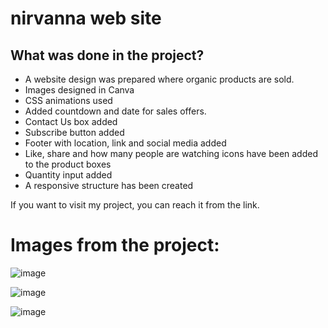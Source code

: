 # nirvanna web site

## What was done in the project?
* A website design was prepared where organic products are sold.
* Images designed in Canva
* CSS animations used
* Added countdown and date for sales offers.
* Contact Us box added
* Subscribe button added
* Footer with location, link and social media added
* Like, share and how many people are watching icons have been added to the product boxes
* Quantity input added
* A responsive structure has been created

If you want to visit my project, you can reach it from the link.

# Images from the project:

![image](https://user-images.githubusercontent.com/105509750/211061936-3e65050a-5747-4e69-b3d9-26f46d46e733.png)

![image](https://user-images.githubusercontent.com/105509750/211062162-caa1d202-ff9c-4e9f-bbf4-50ba0162369d.png)

![image](https://user-images.githubusercontent.com/105509750/211062235-88251250-87e3-4b78-920e-6abd8271c15f.png)


 
